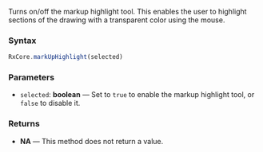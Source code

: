 Turns on/off the markup highlight tool. This enables the user to highlight sections of the drawing with a transparent color using the mouse.

### Syntax

```typescript
RxCore.markUpHighlight(selected)
```

### Parameters

- `selected`: **boolean** — Set to `true` to enable the markup highlight tool, or `false` to disable it.

### Returns

- **NA** — This method does not return a value.